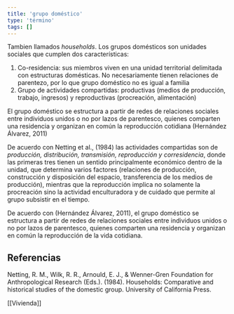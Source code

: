```yaml
---
title: 'grupo doméstico'
type: 'término'
tags: []
---
```

Tambien llamados *households*. Los grupos domésticos son unidades sociales que cumplen dos características:

1. Co-residencia: sus miembros viven en una unidad territorial delimitada con estructuras domésticas. No necesariamente tienen relaciones de parentezo, por lo que grupo doméstico no es igual a familia
2. Grupo de actividades compartidas: productivas (medios de producción, trabajo, ingresos) y reproductivas (procreación, alimentación)

El grupo doméstico se estructura a partir de redes de relaciones sociales entre individuos unidos o no por lazos de parentesco, quienes comparten una residencia y organizan en común la reproducción cotidiana (Hernández Álvarez, 2011)

De acuerdo con Netting et al., (1984) las actividades compartidas son de *producción, distribución, transmisión, reproducción y corresidencia*, donde las primeras tres tienen un sentido principalmente económico dentro de la unidad, que determina varios factores (relaciones de producción, construcción y disposición del espacio, transferencia de los medios de producción), mientras que la reproducción implica no solamente la procreación sino la actividad enculturadora y de cuidado que permite al grupo subsistir en el tiempo.

De acuerdo con (Hernández Álvarez, 2011), el grupo doméstico se estructura a partir de redes de relaciones sociales entre individuos unidos o no por lazos de parentesco, quienes comparten una residencia y organizan en común la reproducción de la vida cotidiana.


## Referencias

Netting, R. M., Wilk, R. R., Arnould, E. J., & Wenner-Gren Foundation for Anthropological Research (Eds.). (1984). Households: Comparative and historical studies of the domestic group. University of California Press.

[[Vivienda]]